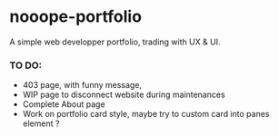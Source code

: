 # nooope-portfolio

A simple web developper portfolio, trading with UX &amp; UI.

### TO DO:
- 403 page, with funny message,
- WIP page to disconnect website during maintenances
- Complete About page
- Work on portfolio card style, maybe try to custom card into panes element ?
